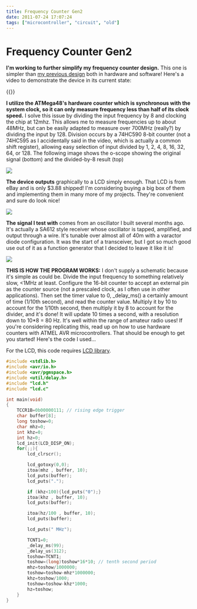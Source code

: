 ```yaml
---
title: Frequency Counter Gen2
date: 2011-07-24 17:07:24
tags: ["microcontroller", "circuit", "old"]
---
```


# Frequency Counter Gen2

__I'm working to further simplify my frequency counter design.__ This one is simpler than [my previous design](http://www.swharden.com/blog/2011-03-14-frequency-counter-finished/) both in hardware and software! Here's a video to demonstrate the device in its current state:

{{<youtube FUdxwntNh1c>}}

**I utilize the ATMega48's hardware counter which is synchronous with the system clock, so it can only measure frequency less than half of its clock speed.** I solve this issue by dividing the input frequency by 8 and clocking the chip at 12mhz. This allows me to measure frequencies up to about 48MHz, but can be easily adapted to measure over 700MHz (really?) by dividing the input by 128. Division occurs by a 74HC590 8-bit counter (not a 74HC595 as I accidentally said in the video, which is actually a common shift register), allowing easy selection of input divided by 1, 2, 4, 8, 16, 32, 64, or 128. The following image shows the o-scope showing the original signal (bottom) and the divided-by-8 result (top)

<div class="text-center img-border">

![](https://swharden.com/static/2011/07/24/DSCN1630.jpg)

</div>

__The device outputs__ graphically to a LCD simply enough. That LCD is from eBay and is only $3.88 shipped! I'm considering buying a big box of them and implementing them in many more of my projects. They're convenient and sure do look nice!

<div class="text-center img-border">

![](https://swharden.com/static/2011/07/24/DSCN1634.jpg)

</div>

__The signal I test with__ comes from an oscillator I built several months ago.  It's actually a SA612 style receiver whose oscillator is tapped, amplified, and output through a wire. It's tunable over almost all of 40m with a varactor diode configuration. It was the start of a transceiver, but I got so much good use out of it as a function generator that I decided to leave it like it is!

<div class="text-center img-border">

![](https://swharden.com/static/2011/07/24/DSCN1637.jpg)

</div>

__THIS IS HOW THE PROGRAM WORKS:__ I don't supply a schematic because it's simple as could be. Divide the input frequency to something relatively slow, <1MHz at least.  Configure the 16-bit counter to accept an external pin as the counter source (not a prescaled clock, as I often use in other applications). Then set the timer value to 0, _delay_ms() a certainly amount of time (1/10th second), and read the counter value. Multiply it by 10 to account for the 1/10th second, then multiply it by 8 to account for the divider, and it's done! It will update 10 times a second, with a resolution down to 10*8 = 80 Hz. It's well within the range of amateur radio uses! If you're considering replicating this, read up on how to use hardware counters with ATMEL AVR microcontrollers. That should be enough to get you started! Here's the code I used...

For the LCD, this code requires [LCD library](http://homepage.hispeed.ch/peterfleury/avr-lcd44780.html).

```c
#include <stdlib.h>
#include <avr/io.h>
#include <avr/pgmspace.h>
#include <util/delay.h>
#include "lcd.h"
#include "lcd.c"

int main(void)
{
    TCCR1B=0b00000111; // rising edge trigger
    char buffer[8];
    long toshow=0;
    char mhz=0;
    int khz=0;
    int hz=0;
    lcd_init(LCD_DISP_ON);
    for(;;){
        lcd_clrscr();

        lcd_gotoxy(0,0);
        itoa(mhz , buffer, 10);
        lcd_puts(buffer);
        lcd_puts(".");

        if (khz<100){lcd_puts("0");}
        itoa(khz , buffer, 10);
        lcd_puts(buffer);

        itoa(hz/100 , buffer, 10);
        lcd_puts(buffer);

        lcd_puts(" MHz");

        TCNT1=0;
        _delay_ms(99);
        _delay_us(312);
        toshow=TCNT1;
        toshow=(long)toshow*16*10; // tenth second period
        mhz=toshow/1000000;
        toshow=toshow-mhz*1000000;
        khz=toshow/1000;
        toshow=toshow-khz*1000;
        hz=toshow;
    }
}

```
